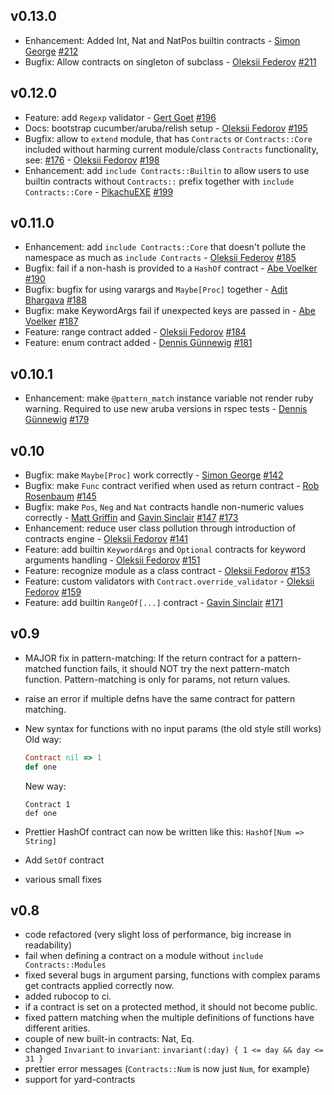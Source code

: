 ## v0.13.0

- Enhancement: Added Int, Nat and NatPos builtin contracts - [Simon George](https://github.com/sfcgeorge) [#212](https://github.com/egonSchiele/contracts.ruby/pull/212)
- Bugfix: Allow contracts on singleton of subclass - [Oleksii Federov](https://github.com/waterlink) [#211](https://github.com/egonSchiele/contracts.ruby/pull/211)

## v0.12.0

- Feature: add `Regexp` validator - [Gert Goet](https://github.com/eval) [#196](https://github.com/egonSchiele/contracts.ruby/pull/196)
- Docs: bootstrap cucumber/aruba/relish setup - [Oleksii Fedorov](https://github.com/waterlink) [#195](https://github.com/egonSchiele/contracts.ruby/pull/195)
- Bugfix: allow to `extend` module, that has `Contracts` or `Contracts::Core` included without harming current module/class `Contracts` functionality, see: [#176](https://github.com/egonSchiele/contracts.ruby/issues/176) - [Oleksii Fedorov](https://github.com/waterlink) [#198](https://github.com/egonSchiele/contracts.ruby/pull/198)
- Enhancement: add `include Contracts::Builtin` to allow users to use builtin contracts without `Contracts::` prefix together with `include Contracts::Core` - [PikachuEXE](https://github.com/PikachuEXE) [#199](https://github.com/egonSchiele/contracts.ruby/pull/199)

## v0.11.0

- Enhancement: add `include Contracts::Core` that doesn't pollute the namespace as much as `include Contracts` - [Oleksii Federov](https://github.com/waterlink) [#185](https://github.com/egonSchiele/contracts.ruby/pull/185)
- Bugfix: fail if a non-hash is provided to a `HashOf` contract - [Abe Voelker](https://github.com/abevoelker) [#190](https://github.com/egonSchiele/contracts.ruby/pull/190)
- Bugfix: bugfix for using varargs and `Maybe[Proc]` together - [Adit Bhargava](https://github.com/egonSchiele) [#188](https://github.com/egonSchiele/contracts.ruby/pull/188)
- Bugfix: make KeywordArgs fail if unexpected keys are passed in - [Abe Voelker](https://github.com/abevoelker) [#187](https://github.com/egonSchiele/contracts.ruby/pull/187)
- Feature: range contract added - [Oleksii Fedorov](https://github.com/waterlink) [#184](https://github.com/egonSchiele/contracts.ruby/pull/184)
- Feature: enum contract added - [Dennis Günnewig](https://github.com/dg-ratiodata) [#181](https://github.com/egonSchiele/contracts.ruby/pull/181)

## v0.10.1

- Enhancement: make `@pattern_match` instance variable not render ruby warning. Required to use new aruba versions in rspec tests - [Dennis Günnewig](https://github.com/dg-ratiodata) [#179](https://github.com/egonSchiele/contracts.ruby/pull/179)

## v0.10

- Bugfix: make `Maybe[Proc]` work correctly - [Simon George](https://github.com/sfcgeorge) [#142](https://github.com/egonSchiele/contracts.ruby/pull/142)
- Bugfix: make `Func` contract verified when used as return contract - [Rob Rosenbaum](https://github.com/robnormal) [#145](https://github.com/egonSchiele/contracts.ruby/pull/145)
- Bugfix: make `Pos`, `Neg` and `Nat` contracts handle non-numeric values correctly - [Matt Griffin](https://github.com/betamatt) and [Gavin Sinclair](https://github.com/gsinclair) [#147](https://github.com/egonSchiele/contracts.ruby/pull/147) [#173](https://github.com/egonSchiele/contracts.ruby/pull/173)
- Enhancement: reduce user class pollution through introduction of contracts engine - [Oleksii Fedorov](https://github.com/waterlink) [#141](https://github.com/egonSchiele/contracts.ruby/pull/141)
- Feature: add builtin `KeywordArgs` and `Optional` contracts for keyword arguments handling - [Oleksii Fedorov](https://github.com/waterlink) [#151](https://github.com/egonSchiele/contracts.ruby/pull/151)
- Feature: recognize module as a class contract - [Oleksii Fedorov](https://github.com/waterlink) [#153](https://github.com/egonSchiele/contracts.ruby/pull/153)
- Feature: custom validators with `Contract.override_validator` - [Oleksii Fedorov](https://github.com/waterlink) [#159](https://github.com/egonSchiele/contracts.ruby/pull/159)
- Feature: add builtin `RangeOf[...]` contract - [Gavin Sinclair](https://github.com/gsinclair) [#171](https://github.com/egonSchiele/contracts.ruby/pull/171)

## v0.9

- MAJOR fix in pattern-matching: If the return contract for a pattern-matched function fails, it should NOT try the next pattern-match function. Pattern-matching is only for params, not return values.
- raise an error if multiple defns have the same contract for pattern matching.

- New syntax for functions with no input params (the old style still works)
  Old way:
  ```ruby
  Contract nil => 1
  def one
  ```
  New way:
  ```
  Contract 1
  def one
  ```

- Prettier HashOf contract can now be written like this: `HashOf[Num => String]`
- Add `SetOf` contract
- various small fixes

## v0.8

- code refactored (very slight loss of performance, big increase in readability)
- fail when defining a contract on a module without `include Contracts::Modules`
- fixed several bugs in argument parsing, functions with complex params get contracts applied correctly now.
- added rubocop to ci.
- if a contract is set on a protected method, it should not become public.
- fixed pattern matching when the multiple definitions of functions have different arities.
- couple of new built-in contracts: Nat, Eq.
- changed `Invariant` to `invariant`: `invariant(:day) { 1 <= day && day <= 31 }`
- prettier error messages (`Contracts::Num` is now just `Num`, for example)
- support for yard-contracts
